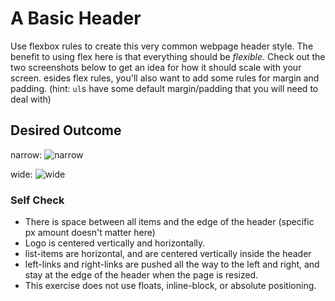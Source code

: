 # A Basic Header

Use flexbox rules to create this very common webpage header style. The benefit to using flex here is that everything should be _flexible_. 
Check out the two screenshots below to get an idea for how it should scale with your screen. 
esides flex rules, you'll also want to add some rules for margin and padding. 
(hint: `ul`s have some default margin/padding that you will need to deal with)

## Desired Outcome

narrow:
![narrow](./desired-outcome-narrow.png)

wide: 
![wide](./desired-outcome-wide.png)

### Self Check
- There is space between all items and the edge of the header (specific px amount doesn't matter here)
- Logo is centered vertically and horizontally.
- list-items are horizontal, and are centered vertically inside the header
- left-links and right-links are pushed all the way to the left and right, and stay at the edge of the header when the page is resized.
- This exercise does not use floats, inline-block, or absolute positioning.
